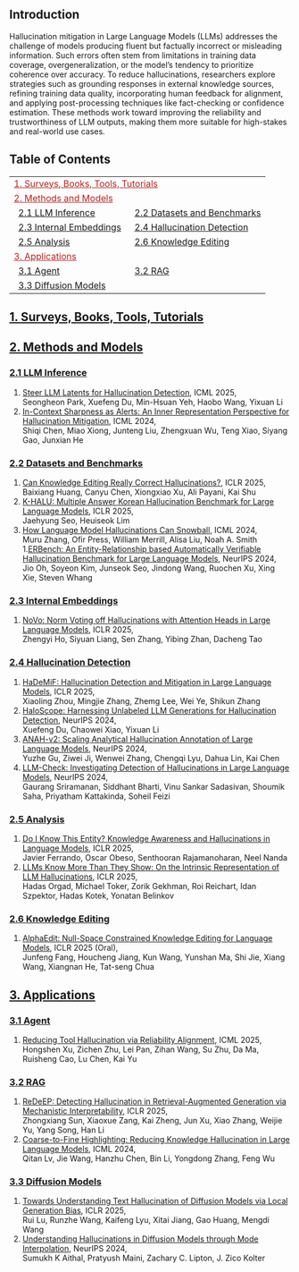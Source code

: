 ## Introduction

Hallucination mitigation in Large Language Models (LLMs) addresses the challenge of models producing fluent but factually incorrect or misleading information. Such errors often stem from limitations in training data coverage, overgeneralization, or the model’s tendency to prioritize coherence over accuracy. To reduce hallucinations, researchers explore strategies such as grounding responses in external knowledge sources, refining training data quality, incorporating human feedback for alignment, and applying post-processing techniques like fact-checking or confidence estimation. These methods work toward improving the reliability and trustworthiness of LLM outputs, making them more suitable for high-stakes and real-world use cases.

## Table of Contents

<table>
<tr><td colspan="2"><a href="#1-surveys-books-tools-tutorials" style="color:#B22222">1. Surveys, Books, Tools, Tutorials</a></td></tr>
<tr><td colspan="2"><a href="#2-methods-and-models" style="color:#B22222">2. Methods and Models</a></td></tr>
<tr>
    <td>&ensp;<a href="#21-llm-inference">2.1 LLM Inference</a></td>
    <td>&ensp;<a href="#22-datasets-and-benchmarks">2.2 Datasets and Benchmarks</a></td>
</tr>
<tr>
    <td>&ensp;<a href="#23-internal-embeddings">2.3 Internal Embeddings</a></td>
    <td>&ensp;<a href="#24-hallucination-detection">2.4 Hallucination Detection</a></td>
</tr>
<tr>
    <td>&ensp;<a href="#25-analysis">2.5 Analysis</a></td>
    <td>&ensp;<a href="#26-knowledge-editing">2.6 Knowledge Editing</a></td>
</tr>

<tr><td colspan="2"><a href="#3-applications" style="color:#B22222">3. Applications</a></td></tr>
<tr>
    <td>&ensp;<a href="#31-agent">3.1 Agent</a></td>
    <td>&ensp;<a href="#32-rag">3.2 RAG</a></td>
</tr>
<tr>
  <td>&ensp;<a href="#33-diffusion-models">3.3 Diffusion Models</a></td>
</tr>
</table>

## [1. Surveys, Books, Tools, Tutorials](#content)

## [2. Methods and Models](#content)
### [2.1 LLM Inference](#content)
1. [Steer LLM Latents for Hallucination Detection](https://arxiv.org/abs/2503.01917), ICML 2025, \
Seongheon Park, Xuefeng Du, Min-Hsuan Yeh, Haobo Wang, Yixuan Li
1. [In-Context Sharpness as Alerts: An Inner Representation Perspective for Hallucination Mitigation](https://arxiv.org/abs/2403.01548), ICML 2024, \
Shiqi Chen, Miao Xiong, Junteng Liu, Zhengxuan Wu, Teng Xiao, Siyang Gao, Junxian He

### [2.2 Datasets and Benchmarks](#content)
1. [Can Knowledge Editing Really Correct Hallucinations?](https://iclr.cc/virtual/2025/poster/28744), ICLR 2025, \
Baixiang Huang, Canyu Chen, Xiongxiao Xu, Ali Payani, Kai Shu
1. [K-HALU: Multiple Answer Korean Hallucination Benchmark for Large Language Models](https://iclr.cc/virtual/2025/poster/32080), ICLR 2025, \
Jaehyung Seo, Heuiseok Lim
1. [How Language Model Hallucinations Can Snowball](https://arxiv.org/abs/2305.13534), ICML 2024, \
Muru Zhang, Ofir Press, William Merrill, Alisa Liu, Noah A. Smith
1.[ERBench: An Entity-Relationship based Automatically Verifiable Hallucination Benchmark for Large Language Models](https://nips.cc/virtual/2024/poster/97458), NeurIPS 2024, \
Jio Oh, Soyeon Kim, Junseok Seo, Jindong Wang, Ruochen Xu, Xing Xie, Steven Whang

### [2.3 Internal Embeddings](#content)
1. [NoVo: Norm Voting off Hallucinations with Attention Heads in Large Language Models](https://iclr.cc/virtual/2025/poster/27716), ICLR 2025, \
Zhengyi Ho, Siyuan Liang, Sen Zhang, Yibing Zhan, Dacheng Tao


### [2.4 Hallucination Detection](#content)
1. [HaDeMiF: Hallucination Detection and Mitigation in Large Language Models](https://iclr.cc/virtual/2025/poster/29391), ICLR 2025, \
Xiaoling Zhou, Mingjie Zhang, Zhemg Lee, Wei Ye, Shikun Zhang
1. [HaloScope: Harnessing Unlabeled LLM Generations for Hallucination Detection](https://arxiv.org/abs/2409.17504), NeurIPS 2024, \
Xuefeng Du, Chaowei Xiao, Yixuan Li
1. [ANAH-v2: Scaling Analytical Hallucination Annotation of Large Language Models](https://arxiv.org/abs/2407.04693), NeurIPS 2024, \
Yuzhe Gu, Ziwei Ji, Wenwei Zhang, Chengqi Lyu, Dahua Lin, Kai Chen
1. [LLM-Check: Investigating Detection of Hallucinations in Large Language Models](https://nips.cc/virtual/2024/poster/95584), NeurIPS 2024, \
Gaurang Sriramanan, Siddhant Bharti, Vinu Sankar Sadasivan, Shoumik Saha, Priyatham Kattakinda, Soheil Feizi

### [2.5 Analysis](#content)
1. [Do I Know This Entity? Knowledge Awareness and Hallucinations in Language Models](https://iclr.cc/virtual/2025/poster/29377), ICLR 2025, \
Javier Ferrando, Oscar Obeso, Senthooran Rajamanoharan, Neel Nanda
1. [LLMs Know More Than They Show: On the Intrinsic Representation of LLM Hallucinations](https://iclr.cc/virtual/2025/poster/30060), ICLR 2025, \
Hadas Orgad, Michael Toker, Zorik Gekhman, Roi Reichart, Idan Szpektor, Hadas Kotek, Yonatan Belinkov

### [2.6 Knowledge Editing](#content)
1. [AlphaEdit: Null-Space Constrained Knowledge Editing for Language Models](https://arxiv.org/abs/2410.02355), ICLR 2025 (Oral), \
Junfeng Fang, Houcheng Jiang, Kun Wang, Yunshan Ma, Shi Jie, Xiang Wang, Xiangnan He, Tat-seng Chua



## [3. Applications](#content)
### [3.1 Agent](#content)
1. [Reducing Tool Hallucination via Reliability Alignment](https://arxiv.org/abs/2412.04141), ICML 2025, \
Hongshen Xu, Zichen Zhu, Lei Pan, Zihan Wang, Su Zhu, Da Ma, Ruisheng Cao, Lu Chen, Kai Yu

### [3.2 RAG](#content)
1. [ReDeEP: Detecting Hallucination in Retrieval-Augmented Generation via Mechanistic Interpretability](https://iclr.cc/virtual/2025/poster/27644), ICLR 2025, \
Zhongxiang Sun, Xiaoxue Zang, Kai Zheng, Jun Xu, Xiao Zhang, Weijie Yu, Yang Song, Han Li
1. [Coarse-to-Fine Highlighting: Reducing Knowledge Hallucination in Large Language Models](https://arxiv.org/abs/2410.15116), ICML 2024, \
Qitan Lv, Jie Wang, Hanzhu Chen, Bin Li, Yongdong Zhang, Feng Wu

### [3.3 Diffusion Models](#content)
1. [Towards Understanding Text Hallucination of Diffusion Models via Local Generation Bias](https://iclr.cc/virtual/2025/poster/29614), ICLR 2025, \
Rui Lu, Runzhe Wang, Kaifeng Lyu, Xitai Jiang, Gao Huang, Mengdi Wang
1. [Understanding Hallucinations in Diffusion Models through Mode Interpolation](https://arxiv.org/abs/2406.09358), NeurIPS 2024, \
Sumukh K Aithal, Pratyush Maini, Zachary C. Lipton, J. Zico Kolter